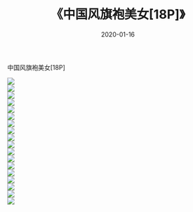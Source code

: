 ﻿---
layout: post
title:  《中国风旗袍美女[18P]》
date:   2020-01-16
img: http://imgx.orgx.ga/漏D/2020/中国风旗袍美女[18P]/000.jpg
categories: [美女, 清纯, 唯美]
---

中国风旗袍美女[18P]

  ![](http://imgx.orgx.ga/漏D/2020/中国风旗袍美女[18P]/001.jpg) <br> ![](http://imgx.orgx.ga/漏D/2020/中国风旗袍美女[18P]/002.jpg) <br> ![](http://imgx.orgx.ga/漏D/2020/中国风旗袍美女[18P]/003.jpg) <br> ![](http://imgx.orgx.ga/漏D/2020/中国风旗袍美女[18P]/004.jpg) <br> ![](http://imgx.orgx.ga/漏D/2020/中国风旗袍美女[18P]/005.jpg) <br> ![](http://imgx.orgx.ga/漏D/2020/中国风旗袍美女[18P]/006.jpg) <br> ![](http://imgx.orgx.ga/漏D/2020/中国风旗袍美女[18P]/007.jpg) <br> ![](http://imgx.orgx.ga/漏D/2020/中国风旗袍美女[18P]/008.jpg) <br> ![](http://imgx.orgx.ga/漏D/2020/中国风旗袍美女[18P]/009.jpg) <br> ![](http://imgx.orgx.ga/漏D/2020/中国风旗袍美女[18P]/010.jpg) <br> ![](http://imgx.orgx.ga/漏D/2020/中国风旗袍美女[18P]/011.jpg) <br> ![](http://imgx.orgx.ga/漏D/2020/中国风旗袍美女[18P]/012.jpg) <br> ![](http://imgx.orgx.ga/漏D/2020/中国风旗袍美女[18P]/013.jpg) <br> ![](http://imgx.orgx.ga/漏D/2020/中国风旗袍美女[18P]/014.jpg) <br> ![](http://imgx.orgx.ga/漏D/2020/中国风旗袍美女[18P]/015.jpg) <br> ![](http://imgx.orgx.ga/漏D/2020/中国风旗袍美女[18P]/016.jpg) <br> ![](http://imgx.orgx.ga/漏D/2020/中国风旗袍美女[18P]/017.jpg) <br> ![](http://imgx.orgx.ga/漏D/2020/中国风旗袍美女[18P]/018.jpg) <br>
